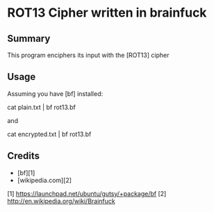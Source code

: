 # ROT13 Cipher written in brainfuck

## Summary
This program enciphers its input with the [ROT13] cipher

## Usage
Assuming you have [bf] installed:

  cat plain.txt | bf rot13.bf

  and

  cat encrypted.txt | bf rot13.bf

## Credits

* [bf][1] 
* [wikipedia.com][2]

[1] https://launchpad.net/ubuntu/gutsy/+package/bf
[2] http://en.wikipedia.org/wiki/Brainfuck

